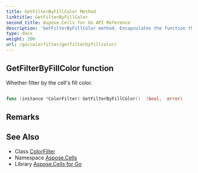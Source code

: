 ```yaml
---
title: GetFilterByFillColor Method 
linktitle: GetFilterByFillColor
second_title: Aspose.Cells for Go API Reference
description: 'GetFilterByFillColor method. Encapsulates the function that represents getfilterbyfillcolor in Go.'
type: docs
weight: 200
url: /go/colorfilter/getfilterbyfillcolor/
---
```


## GetFilterByFillColor function

Whether filter by the cell's fill color.

```go

func (instance *ColorFilter) GetFilterByFillColor()  (bool,  error) 

```

## Remarks


## See Also

* Class [ColorFilter](../)
* Namespace [Aspose.Cells](../../)
* Library [Aspose.Cells for Go](../../../)
